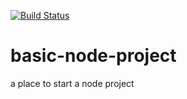 [![Build Status](https://snap-ci.com/andy-c-jones/basic-node-project/branch/master/build_image)](https://snap-ci.com/andy-c-jones/basic-node-project/branch/master)
# basic-node-project

a place to start a node project
